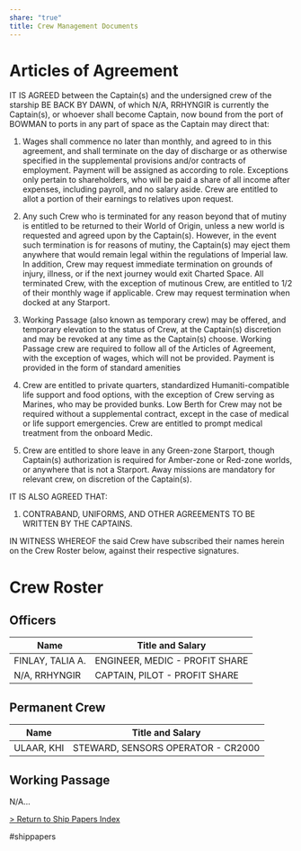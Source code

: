 ```yaml
---
share: "true"
title: Crew Management Documents
---
```

# Articles of Agreement  
  
IT IS AGREED between the Captain(s) and the undersigned crew of the starship BE BACK BY DAWN, of which N/A, RRHYNGIR is currently the Captain(s), or whoever shall become Captain, now bound from the port of BOWMAN to ports in any part of space as the Captain may direct that:  
  
1. Wages shall commence no later than monthly, and agreed to in this agreement, and shall terminate on the day of discharge or as otherwise specified in the supplemental provisions and/or contracts of employment. Payment will be assigned as according to role. Exceptions only pertain to shareholders, who will be paid a share of all income after expenses, including payroll, and no salary aside. Crew are entitled to allot a portion of their earnings to relatives upon request.  
      
2. Any such Crew who is terminated for any reason beyond that of mutiny is entitled to be returned to their World of Origin, unless a new world is requested and agreed upon by the Captain(s). However, in the event such termination is for reasons of mutiny, the Captain(s) may eject them anywhere that would remain legal within the regulations of Imperial law. In addition, Crew may request immediate termination on grounds of injury, illness, or if the next journey would exit Charted Space. All terminated Crew, with the exception of mutinous Crew, are entitled to 1/2 of their monthly wage if applicable. Crew may request termination when docked at any Starport.  
      
3. Working Passage (also known as temporary crew) may be offered, and temporary elevation to the status of Crew, at the Captain(s) discretion and may be revoked at any time as the Captain(s) choose. Working Passage crew are required to follow all of the Articles of Agreement, with the exception of wages, which will not be provided. Payment is provided in the form of standard amenities  
      
4. Crew are entitled to private quarters, standardized Humaniti-compatible life support and food options, with the exception of Crew serving as Marines, who may be provided bunks. Low Berth for Crew may not be required without a supplemental contract, except in the case of medical or life support emergencies. Crew are entitled to prompt medical treatment from the onboard Medic.  
      
5. Crew are entitled to shore leave in any Green-zone Starport, though Captain(s) authorization is required for Amber-zone or Red-zone worlds, or anywhere that is not a Starport. Away missions are mandatory for relevant crew, on discretion of the Captain(s).  
  
IT IS ALSO AGREED THAT:  
1. CONTRABAND, UNIFORMS, AND OTHER AGREEMENTS TO BE WRITTEN BY THE CAPTAINS.  
  
IN WITNESS WHEREOF the said Crew have subscribed their names herein on the Crew Roster below, against their respective signatures.  
# Crew Roster  
## Officers  
  
| Name             | Title and Salary               |  
| ---------------- | ------------------------------ |  
| FINLAY, TALIA A. | ENGINEER, MEDIC - PROFIT SHARE |  
| N/A, RRHYNGIR    | CAPTAIN, PILOT - PROFIT SHARE  |  
  
## Permanent Crew  
  
| Name       | Title and Salary                   |  
| ---------- | ---------------------------------- |  
| ULAAR, KHI | STEWARD, SENSORS OPERATOR - CR2000 |  
  
## Working Passage  
  
N/A...  
  
[> Return to Ship Papers Index](./index.md)  
  
#shippapers